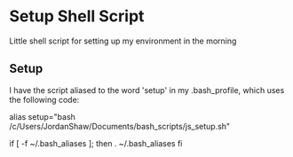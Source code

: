 # Setup Shell Script
Little shell script for setting up my environment in the morning

## Setup
I have the script aliased to the word 'setup' in my .bash_profile, which uses the following code:

alias setup="bash /c/Users/JordanShaw/Documents/bash_scripts/js_setup.sh"

if [ -f ~/.bash_aliases ]; then
. ~/.bash_aliases
fi
